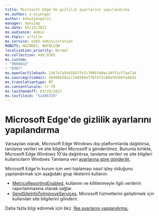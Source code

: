 ```yaml
---
title: Microsoft Edge'de gizlilik ayarlarını yapılandırma
ms.author: v-aiyengar
author: AshaIyengar21
manager: dansimp
ms.date: 03/24/2021
ms.audience: Admin
ms.topic: article
ms.service: o365-administration
ROBOTS: NOINDEX, NOFOLLOW
localization_priority: Normal
ms.collection: Adm_O365
ms.custom:
- "9004632"
- "8367"
ms.openlocfilehash: 2367a7a55d1837fa7c7095fd0ac10ff1cf7ae72d
ms.sourcegitcommit: db908b3da2c7a6508a77bf4f2c80afb294fadbd1
ms.translationtype: MT
ms.contentlocale: tr-TR
ms.lasthandoff: 03/29/2021
ms.locfileid: "51405729"
---
```

# <a name="configure-privacy-settings-in-microsoft-edge"></a>Microsoft Edge'de gizlilik ayarlarını yapılandırma

Varsayılan olarak, Microsoft Edge Windows dışı platformlarda dağıtılırsa, tanılama verileri ve site bilgileri Microsoft'a gönderilmez. Bununla birlikte, Microsoft Edge Windows 10'da dağıtılırsa, tanılama verileri ve site bilgileri kullanıcıların Windows Tanılama veri [ayarlarına göre gönderilir.](https://go.microsoft.com/fwlink/?linkid=2132472)

Microsoft Edge'in kurum için veri toplamayı nasıl işley olduğunu yapılandırmak için aşağıdaki grup ilkelerini kullanın:
- [MetricsReportingEnabled,](https://go.microsoft.com/fwlink/?linkid=2132470) kullanım ve kilitlenmeyle ilgili verilerin raporlanmasına olanak sağlar.
- [SendSiteInfoToImproveServices,](https://go.microsoft.com/fwlink/?linkid=2132470) Microsoft hizmetlerini geliştirmek için kullanılan site bilgilerini gönderir.

Daha fazla bilgi edinmek için bkz. [İlke ayarlarını yapılandırma.](https://go.microsoft.com/fwlink/?linkid=2132577)
